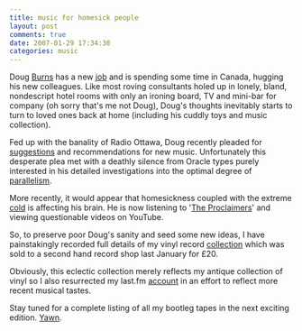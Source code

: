 ```yaml
---
title: music for homesick people
layout: post
comments: true
date: 2007-01-29 17:34:30
categories: music
---
```

Doug [Burns](http://oracledoug.com/serendipity/) has a new
[job](http://oracledoug.com/serendipity/index.php?/archives/1168-A-Fresh-Start.html)
and is spending some time in Canada, hugging his new colleagues. Like
most roving consultants holed up in lonely, bland, nondescript hotel
rooms with only an ironing board, TV and mini-bar for company (oh sorry
that's me not Doug), Doug's thoughts inevitably starts to turn to loved
ones back at home (including his cuddly toys and music collection).

Fed up with the banality of Radio Ottawa, Doug recently pleaded for
[suggestions](http://oracledoug.com/serendipity/index.php?/archives/1185-Singing-Songs.html)
and recommendations for new music. Unfortunately this desperate plea
met with a deathly silence from Oracle types purely interested in his
detailed investigations into the optimal degree of
[parallelism](http://oracledoug.com/serendipity/index.php?/archives/835-PX-and-the-Magic-of-2.html).

More recently, it would appear that homesickness coupled with the
extreme
[cold](http://oracledoug.com/serendipity/index.php?/archives/1189-A-Bit-Brisk,-Eh.html)
is affecting his brain. He is now listening to
'[The Proclaimers](http://oracledoug.com/serendipity/index.php?/archives/1190-While-The-Chief-....html)'
and viewing questionable videos on YouTube.

So, to preserve poor Doug's sanity and seed some new ideas, I have
painstakingly recorded full details of my vinyl record
[collection](http://spreadsheets.google.com/pub?key=pHBwkjgvEIx7p__epg6YXYg)
which was sold to a second hand record shop last January for &pound;20.

Obviously, this eclectic collection merely reflects my antique
collection of vinyl so I also resurrected my last.fm
[account](http://www.last.fm/user/andycowl/) in an effort to reflect
more recent musical tastes.

Stay tuned for a complete listing of all my bootleg tapes in the next
exciting edition.
[Yawn](http://www.nbrightside.com/blog/2006/06/09/7-habits-of-highly-ineffectual-bloggers/).
